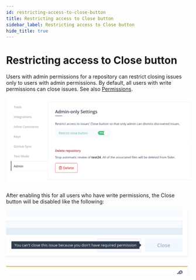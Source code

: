 ```yaml
---
id: restricting-access-to-close-button
title: Restricting access to Close button
sidebar_label: Restricting access to Close button
hide_title: true
---
```


# Restricting access to Close button

Users with admin permissions for a repository can restrict closing issues only to users with admin permissions. By default, all users with write permissions can close issues. See also [Permissions](../getting-started/permissions.md).

![Settings](../assets/restricting-access-to-close-button-settings.png)

After enabling this for all users who have write permissions, the Close button will be disabled like the following:

![Disabled](../assets/restricting-access-to-close-button-disabled.png)

